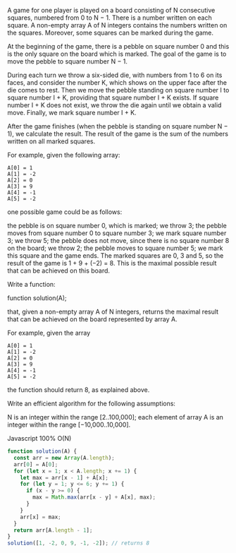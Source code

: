 A game for one player is played on a board consisting of N consecutive squares, numbered from 0 to N − 1. There is a number written on each square. A non-empty array A of N integers contains the numbers written on the squares. Moreover, some squares can be marked during the game.

At the beginning of the game, there is a pebble on square number 0 and this is the only square on the board which is marked. The goal of the game is to move the pebble to square number N − 1.

During each turn we throw a six-sided die, with numbers from 1 to 6 on its faces, and consider the number K, which shows on the upper face after the die comes to rest. Then we move the pebble standing on square number I to square number I + K, providing that square number I + K exists. If square number I + K does not exist, we throw the die again until we obtain a valid move. Finally, we mark square number I + K.

After the game finishes (when the pebble is standing on square number N − 1), we calculate the result. The result of the game is the sum of the numbers written on all marked squares.

For example, given the following array:

    A[0] = 1
    A[1] = -2
    A[2] = 0
    A[3] = 9
    A[4] = -1
    A[5] = -2
one possible game could be as follows:

the pebble is on square number 0, which is marked;
we throw 3; the pebble moves from square number 0 to square number 3; we mark square number 3;
we throw 5; the pebble does not move, since there is no square number 8 on the board;
we throw 2; the pebble moves to square number 5; we mark this square and the game ends.
The marked squares are 0, 3 and 5, so the result of the game is 1 + 9 + (−2) = 8. This is the maximal possible result that can be achieved on this board.

Write a function:

function solution(A);

that, given a non-empty array A of N integers, returns the maximal result that can be achieved on the board represented by array A.

For example, given the array

    A[0] = 1
    A[1] = -2
    A[2] = 0
    A[3] = 9
    A[4] = -1
    A[5] = -2
the function should return 8, as explained above.

Write an efficient algorithm for the following assumptions:

N is an integer within the range [2..100,000];
each element of array A is an integer within the range [−10,000..10,000].

Javascript 100% O(N)
```javascript
function solution(A) {
  const arr = new Array(A.length);
  arr[0] = A[0];
  for (let x = 1; x < A.length; x += 1) {
    let max = arr[x - 1] + A[x];
    for (let y = 1; y <= 6; y += 1) {
      if (x - y >= 0) {
        max = Math.max(arr[x - y] + A[x], max);
      }
    }
    arr[x] = max;
  }
  return arr[A.length - 1];
}
solution([1, -2, 0, 9, -1, -2]); // returns 8

```